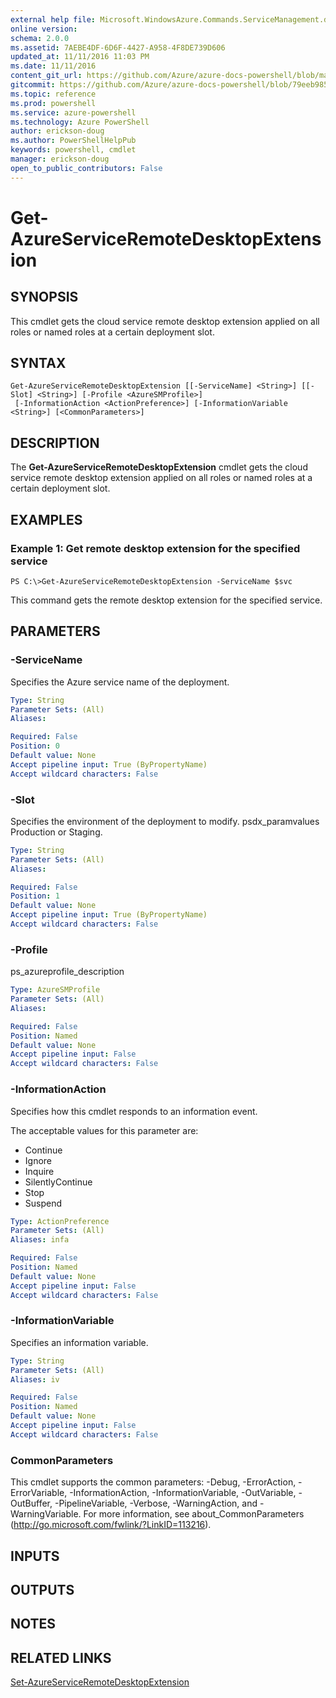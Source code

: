 ```yaml
---
external help file: Microsoft.WindowsAzure.Commands.ServiceManagement.dll-Help.xml
online version: 
schema: 2.0.0
ms.assetid: 7AEBE4DF-6D6F-4427-A958-4F8DE739D606
updated_at: 11/11/2016 11:03 PM
ms.date: 11/11/2016
content_git_url: https://github.com/Azure/azure-docs-powershell/blob/master/azureps-cmdlets-docs/ServiceManagement/Azure.Service/v1.6.1/Get-AzureServiceRemoteDesktopExtension.md
gitcommit: https://github.com/Azure/azure-docs-powershell/blob/79eeb985ea480979357fb4695832a0c3d29a48bf/azureps-cmdlets-docs/ServiceManagement/Azure.Service/v1.6.1/Get-AzureServiceRemoteDesktopExtension.md
ms.topic: reference
ms.prod: powershell
ms.service: azure-powershell
ms.technology: Azure PowerShell
author: erickson-doug
ms.author: PowerShellHelpPub
keywords: powershell, cmdlet
manager: erickson-doug
open_to_public_contributors: False
---
```


# Get-AzureServiceRemoteDesktopExtension

## SYNOPSIS
This cmdlet gets the cloud service remote desktop extension applied on all roles or named roles at a certain deployment slot.

## SYNTAX

```
Get-AzureServiceRemoteDesktopExtension [[-ServiceName] <String>] [[-Slot] <String>] [-Profile <AzureSMProfile>]
 [-InformationAction <ActionPreference>] [-InformationVariable <String>] [<CommonParameters>]
```

## DESCRIPTION
The **Get-AzureServiceRemoteDesktopExtension** cmdlet gets the cloud service remote desktop extension applied on all roles or named roles at a certain deployment slot.

## EXAMPLES

### Example 1: Get remote desktop extension for the specified service
```
PS C:\>Get-AzureServiceRemoteDesktopExtension -ServiceName $svc
```

This command gets the remote desktop extension for the specified service.

## PARAMETERS

### -ServiceName
Specifies the Azure service name of the deployment.

```yaml
Type: String
Parameter Sets: (All)
Aliases: 

Required: False
Position: 0
Default value: None
Accept pipeline input: True (ByPropertyName)
Accept wildcard characters: False
```

### -Slot
Specifies the environment of the deployment to modify.
psdx_paramvalues Production or Staging.

```yaml
Type: String
Parameter Sets: (All)
Aliases: 

Required: False
Position: 1
Default value: None
Accept pipeline input: True (ByPropertyName)
Accept wildcard characters: False
```

### -Profile
ps_azureprofile_description

```yaml
Type: AzureSMProfile
Parameter Sets: (All)
Aliases: 

Required: False
Position: Named
Default value: None
Accept pipeline input: False
Accept wildcard characters: False
```

### -InformationAction
Specifies how this cmdlet responds to an information event.

The acceptable values for this parameter are:

- Continue
- Ignore
- Inquire
- SilentlyContinue
- Stop
- Suspend

```yaml
Type: ActionPreference
Parameter Sets: (All)
Aliases: infa

Required: False
Position: Named
Default value: None
Accept pipeline input: False
Accept wildcard characters: False
```

### -InformationVariable
Specifies an information variable.

```yaml
Type: String
Parameter Sets: (All)
Aliases: iv

Required: False
Position: Named
Default value: None
Accept pipeline input: False
Accept wildcard characters: False
```

### CommonParameters
This cmdlet supports the common parameters: -Debug, -ErrorAction, -ErrorVariable, -InformationAction, -InformationVariable, -OutVariable, -OutBuffer, -PipelineVariable, -Verbose, -WarningAction, and -WarningVariable. For more information, see about_CommonParameters (http://go.microsoft.com/fwlink/?LinkID=113216).

## INPUTS

## OUTPUTS

## NOTES

## RELATED LINKS

[Set-AzureServiceRemoteDesktopExtension](xref:ServiceManagement/Azure.Service/v1.6.1/Set-AzureServiceRemoteDesktopExtension.md)



